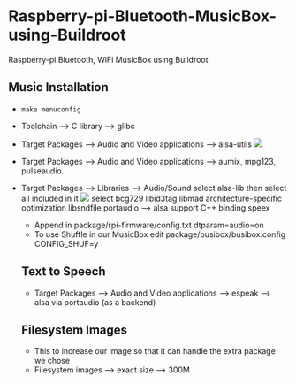 # Raspberry-pi-Bluetooth-MusicBox-using-Buildroot
Raspberry-pi Bluetooth, WiFi MusicBox using Buildroot

## Music Installation
- `make menuconfig`  
- Toolchain --> C library --> glibc
- Target Packages --> Audio and Video applications --> alsa-utils 
 ![](https://github.com/hananabilabd/Raspberry-pi-Bluetooth-MusicBox-using-Buildroot/Images/alsa-utils.png)
- Target Packages --> Audio and Video applications --> aumix, mpg123, pulseaudio.
- Target Packages --> Libraries --> Audio/Sound 
  select alsa-lib then select all included in it
  ![](https://github.com/hananabilabd/Raspberry-pi-Bluetooth-MusicBox-using-Buildroot/Images/alsa-lib.png)
  select bcg729
  libid3tag
  libmad
  architecture-specific optimization
  libsndfile
  portaudio --> alsa support
  C++ binding
  speex
  - Append in package/rpi-firmware/config.txt
    dtparam=audio=on
  - To use Shuffle in our MusicBox edit package/busibox/busibox.config
    CONFIG_SHUF=y
    
  ## Text to Speech
  - Target Packages --> Audio and Video applications --> espeak --> alsa via portaudio (as a backend)
  ## Filesystem Images
  - This to increase our image so that it can handle the extra package we chose
  - Filesystem images --> exact size --> 300M 
